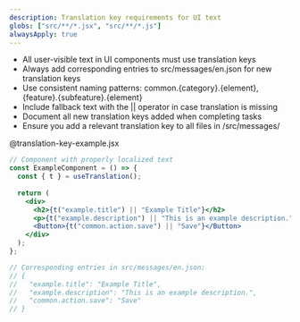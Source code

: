 ```yaml
---
description: Translation key requirements for UI text
globs: ["src/**/*.jsx", "src/**/*.js"]
alwaysApply: true
---
```


- All user-visible text in UI components must use translation keys
- Always add corresponding entries to src/messages/en.json for new translation keys
- Use consistent naming patterns: common.{category}.{element}, {feature}.{subfeature}.{element}
- Include fallback text with the || operator in case translation is missing
- Document all new translation keys added when completing tasks
- Ensure you add a relevant translation key to all files in /src/messages/

@translation-key-example.jsx
```jsx
// Component with properly localized text
const ExampleComponent = () => {
  const { t } = useTranslation();
  
  return (
    <div>
      <h2>{t("example.title") || "Example Title"}</h2>
      <p>{t("example.description") || "This is an example description."}</p>
      <Button>{t("common.action.save") || "Save"}</Button>
    </div>
  );
};

// Corresponding entries in src/messages/en.json:
// {
//   "example.title": "Example Title",
//   "example.description": "This is an example description.",
//   "common.action.save": "Save"
// }
``` 